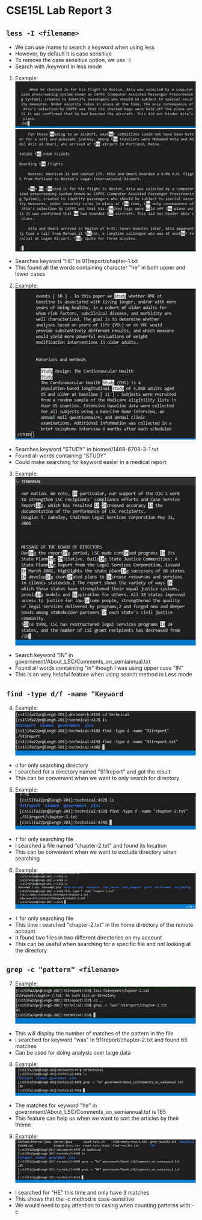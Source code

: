 # CSE15L Lab Report 3

## `less -I <filename>`
* We can use /name to search a keyword when using less
* However, by default it is case sensitive
* To remove the case sensitive option, we use -I
* Search with /keyword in less mode

1. Example:\
![Image](week5img/3.png)
![Image](week5img/4.png)
* Searches keyword "HE" in 911report/chapter-1.txt
* This found all the words containing character "he" in both upper and lower cases

2. Example:\
![Image](week5img/12.png)
* Searches keyword "STUDY" in biomed/1468-6708-3-1.txt
* Found all words containing "STUDY"
* Could make searching for keyword easier in a medical report

3. Example:\
![Image](week5img/13.png)
* Search keyword "IN" in government/About_LSC/Comments_on_semiannual.txt
* Found all words containiing "in" though I was using upper case "IN"
* This is an very helpful feature when using search method in Less mode

##  `find -type d/f -name "Keyword`

4. Example:\
![Image](week5img/14.png)
* `d` for only searching directory
* I searched for a directory named "911report" and got the result
* This can be convenient when we want to only search for directory

5. Example:\
![Image](week5img/15.png)
* `f` for only searching file
* I searched a file named "chapter-2.txt" and found its location
* This can be convenient when we want to exclude directory when searching

6. Example:\
![Image](week5img/16.png)
* `f` for only searching file
* This time i searched "chapter-2.txt" in the home directory of the remote account
* It found two files in two different directories on my account
* This can be useful when searching for a specific file and not looking at the directory

## `grep -c "pattern" <filename>`

7. Example:\
![Image](week5img/9.png)
* This will display the number of matches of the pattern in the file
* I searched for keyword "was" in 911report/chapter-2.txt and found 65 matches
* Can be used for doing analysis over large data

8. Example:\
![Image](week5img/17.png)
* The matches for keyword "he" in government/About_LSC/Comments_on_semiannual.txt is 185
* This feature can help us when we want to sort the articles by their theme

9. Example:\
![Image](week5img/18.png)
* I searched for "HE" this time and only have 3 matches
* This shows that the -c method is case-sensitive
* We would need to pay attention to casing when counting patterns with -c